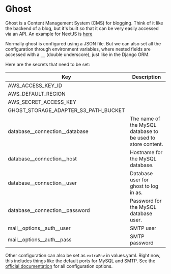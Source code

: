 # Ghost

Ghost is a Content Management System (CMS) for blogging. Think of it like the backend of a blog, but it's built so that it can be very easily accessed via an API. An example for NextJS is [here](https://ghost.org/docs/api/v3/nextjs/)

Normally ghost is configured using a JSON file. But we can also set all the configuration through environment variables, where
nested fields are accessed with a `__` (double underscore), just like in the Django ORM.

Here are the secrets that need to be set:

|             Key                       |  Description                                                |
|---------------------------------------|-------------------------------------------------------------|
| AWS_ACCESS_KEY_ID                     |                                                             |
| AWS_DEFAULT_REGION                    |                                                             |
| AWS_SECRET_ACCESS_KEY                 |                                                             |
| GHOST_STORAGE_ADAPTER_S3_PATH_BUCKET  |                                                             |
| database__connection__database        | The name of the MySQL database to be used to store content. |
| database__connection__host            | Hostname for the MySQL database.                            |
| database__connection__user            | Database user for ghost to log in as.                       |
| database__connection__password        | Password for the MySQL database user.                       |
| mail__options__auth__user             | SMTP user                                                   |
| mail__options__auth__pass             | SMTP password                                               |

Other configuration can also be set as `extraEnv` in values.yaml. 
Right now, this includes things like the default ports for MySQL and SMTP.
See the [official documentation](https://ghost.org/docs/concepts/config/) for all configuration options.
